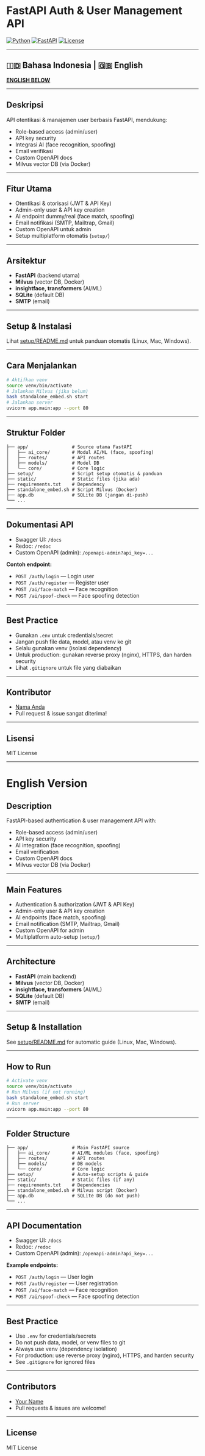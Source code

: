 # FastAPI Auth & User Management API

[![Python](https://img.shields.io/badge/python-3.9%2B-blue)](https://www.python.org/downloads/)
[![FastAPI](https://img.shields.io/badge/fastapi-0.115%2B-green)](https://fastapi.tiangolo.com/)
[![License](https://img.shields.io/badge/license-MIT-lightgrey)](LICENSE)

---

## 🇮🇩 Bahasa Indonesia | 🇬🇧 English

**[ENGLISH BELOW](#english-version)**

---

## Deskripsi
API otentikasi & manajemen user berbasis FastAPI, mendukung:
- Role-based access (admin/user)
- API key security
- Integrasi AI (face recognition, spoofing)
- Email verifikasi
- Custom OpenAPI docs
- Milvus vector DB (via Docker)

---

## Fitur Utama
- Otentikasi & otorisasi (JWT & API Key)
- Admin-only user & API key creation
- AI endpoint dummy/real (face match, spoofing)
- Email notifikasi (SMTP, Mailtrap, Gmail)
- Custom OpenAPI untuk admin
- Setup multiplatform otomatis (`setup/`)

---

## Arsitektur
- **FastAPI** (backend utama)
- **Milvus** (vector DB, Docker)
- **insightface, transformers** (AI/ML)
- **SQLite** (default DB)
- **SMTP** (email)

---

## Setup & Instalasi
Lihat [setup/README.md](setup/README.md) untuk panduan otomatis (Linux, Mac, Windows).

---

## Cara Menjalankan
```bash
# Aktifkan venv
source venv/bin/activate
# Jalankan Milvus (jika belum)
bash standalone_embed.sh start
# Jalankan server
uvicorn app.main:app --port 80
```

---

## Struktur Folder
```
├── app/                # Source utama FastAPI
│   ├── ai_core/        # Modul AI/ML (face, spoofing)
│   ├── routes/         # API routes
│   ├── models/         # Model DB
│   └── core/           # Core logic
├── setup/              # Script setup otomatis & panduan
├── static/             # Static files (jika ada)
├── requirements.txt    # Dependency
├── standalone_embed.sh # Script Milvus (Docker)
├── app.db              # SQLite DB (jangan di-push)
└── ...
```

---

## Dokumentasi API
- Swagger UI: `/docs`
- Redoc: `/redoc`
- Custom OpenAPI (admin): `/openapi-admin?api_key=...`

**Contoh endpoint:**
- `POST /auth/login` — Login user
- `POST /auth/register` — Register user
- `POST /ai/face-match` — Face recognition
- `POST /ai/spoof-check` — Face spoofing detection

---

## Best Practice
- Gunakan `.env` untuk credentials/secret
- Jangan push file data, model, atau venv ke git
- Selalu gunakan venv (isolasi dependency)
- Untuk production: gunakan reverse proxy (nginx), HTTPS, dan harden security
- Lihat `.gitignore` untuk file yang diabaikan

---

## Kontributor
- [Nama Anda](https://github.com/USERNAME)
- Pull request & issue sangat diterima!

---

## Lisensi
MIT License

---

# English Version

## Description
FastAPI-based authentication & user management API with:
- Role-based access (admin/user)
- API key security
- AI integration (face recognition, spoofing)
- Email verification
- Custom OpenAPI docs
- Milvus vector DB (via Docker)

---

## Main Features
- Authentication & authorization (JWT & API Key)
- Admin-only user & API key creation
- AI endpoints (face match, spoofing)
- Email notification (SMTP, Mailtrap, Gmail)
- Custom OpenAPI for admin
- Multiplatform auto-setup (`setup/`)

---

## Architecture
- **FastAPI** (main backend)
- **Milvus** (vector DB, Docker)
- **insightface, transformers** (AI/ML)
- **SQLite** (default DB)
- **SMTP** (email)

---

## Setup & Installation
See [setup/README.md](setup/README.md) for automatic guide (Linux, Mac, Windows).

---

## How to Run
```bash
# Activate venv
source venv/bin/activate
# Run Milvus (if not running)
bash standalone_embed.sh start
# Run server
uvicorn app.main:app --port 80
```

---

## Folder Structure
```
├── app/                # Main FastAPI source
│   ├── ai_core/        # AI/ML modules (face, spoofing)
│   ├── routes/         # API routes
│   ├── models/         # DB models
│   └── core/           # Core logic
├── setup/              # Auto-setup scripts & guide
├── static/             # Static files (if any)
├── requirements.txt    # Dependencies
├── standalone_embed.sh # Milvus script (Docker)
├── app.db              # SQLite DB (do not push)
└── ...
```

---

## API Documentation
- Swagger UI: `/docs`
- Redoc: `/redoc`
- Custom OpenAPI (admin): `/openapi-admin?api_key=...`

**Example endpoints:**
- `POST /auth/login` — User login
- `POST /auth/register` — User registration
- `POST /ai/face-match` — Face recognition
- `POST /ai/spoof-check` — Face spoofing detection

---

## Best Practice
- Use `.env` for credentials/secrets
- Do not push data, model, or venv files to git
- Always use venv (dependency isolation)
- For production: use reverse proxy (nginx), HTTPS, and harden security
- See `.gitignore` for ignored files

---

## Contributors
- [Your Name](https://github.com/USERNAME)
- Pull requests & issues are welcome!

---

## License
MIT License 

